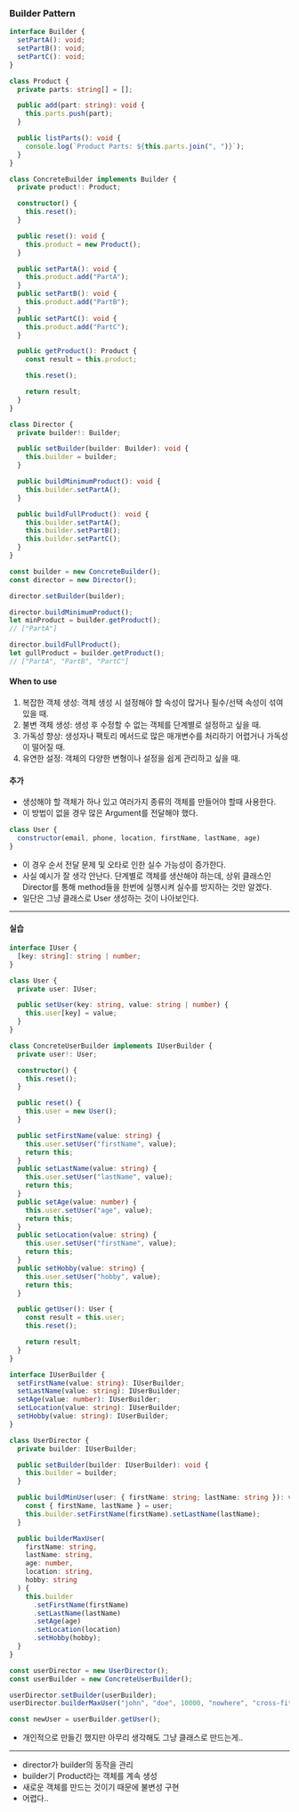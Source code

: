 ### Builder Pattern

```ts
interface Builder {
  setPartA(): void;
  setPartB(): void;
  setPartC(): void;
}

class Product {
  private parts: string[] = [];

  public add(part: string): void {
    this.parts.push(part);
  }

  public listParts(): void {
    console.log(`Product Parts: ${this.parts.join(", ")}`);
  }
}

class ConcreteBuilder implements Builder {
  private product!: Product;

  constructor() {
    this.reset();
  }

  public reset(): void {
    this.product = new Product();
  }

  public setPartA(): void {
    this.product.add("PartA");
  }
  public setPartB(): void {
    this.product.add("PartB");
  }
  public setPartC(): void {
    this.product.add("PartC");
  }

  public getProduct(): Product {
    const result = this.product;

    this.reset();

    return result;
  }
}

class Director {
  private builder!: Builder;

  public setBuilder(builder: Builder): void {
    this.builder = builder;
  }

  public buildMinimumProduct(): void {
    this.builder.setPartA();
  }

  public buildFullProduct(): void {
    this.builder.setPartA();
    this.builder.setPartB();
    this.builder.setPartC();
  }
}

const builder = new ConcreteBuilder();
const director = new Director();

director.setBuilder(builder);

director.buildMinimumProduct();
let minProduct = builder.getProduct();
// ["PartA"]

director.buildFullProduct();
let gullProduct = builder.getProduct();
// ["PartA", "PartB", "PartC"]
```

#### When to use

1. 복잡한 객체 생성: 객체 생성 시 설정해야 할 속성이 많거나 필수/선택 속성이 섞여 있을 때.
2. 불변 객체 생성: 생성 후 수정할 수 없는 객체를 단계별로 설정하고 싶을 때.
3. 가독성 향상: 생성자나 팩토리 메서드로 많은 매개변수를 처리하기 어렵거나 가독성이 떨어질 때.
4. 유연한 설정: 객체의 다양한 변형이나 설정을 쉽게 관리하고 싶을 때.

#### 추가

- 생성해야 할 객체가 하나 있고 여러가지 종류의 객체를 만들어야 할때 사용한다.
- 이 방법이 없을 경우 많은 Argument를 전달해야 했다.

```js
class User {
  constructor(email, phone, location, firstName, lastName, age)
}
```

- 이 경우 순서 전달 문제 및 오타로 인한 실수 가능성이 증가한다.
- 사실 예시가 잘 생각 안난다. 단계별로 객체를 생산해야 하는데, 상위 클래스인 Director를 통해 method들을 한번에 실행시켜 실수를 방지하는 것만 알겠다.
- 일단은 그냥 클래스로 User 생성하는 것이 나아보인다.

---

#### 실습

```ts
interface IUser {
  [key: string]: string | number;
}

class User {
  private user: IUser;

  public setUser(key: string, value: string | number) {
    this.user[key] = value;
  }
}

class ConcreteUserBuilder implements IUserBuilder {
  private user!: User;

  constructor() {
    this.reset();
  }

  public reset() {
    this.user = new User();
  }

  public setFirstName(value: string) {
    this.user.setUser("firstName", value);
    return this;
  }
  public setLastName(value: string) {
    this.user.setUser("lastName", value);
    return this;
  }
  public setAge(value: number) {
    this.user.setUser("age", value);
    return this;
  }
  public setLocation(value: string) {
    this.user.setUser("firstName", value);
    return this;
  }
  public setHobby(value: string) {
    this.user.setUser("hobby", value);
    return this;
  }

  public getUser(): User {
    const result = this.user;
    this.reset();

    return result;
  }
}

interface IUserBuilder {
  setFirstName(value: string): IUserBuilder;
  setLastName(value: string): IUserBuilder;
  setAge(value: number): IUserBuilder;
  setLocation(value: string): IUserBuilder;
  setHobby(value: string): IUserBuilder;
}

class UserDirector {
  private builder: IUserBuilder;

  public setBuilder(builder: IUserBuilder): void {
    this.builder = builder;
  }

  public buildMinUser(user: { firstName: string; lastName: string }): void {
    const { firstName, lastName } = user;
    this.builder.setFirstName(firstName).setLastName(lastName);
  }

  public builderMaxUser(
    firstName: string,
    lastName: string,
    age: number,
    location: string,
    hobby: string
  ) {
    this.builder
      .setFirstName(firstName)
      .setLastName(lastName)
      .setAge(age)
      .setLocation(location)
      .setHobby(hobby);
  }
}

const userDirector = new UserDirector();
const userBuilder = new ConcreteUserBuilder();

userDirector.setBuilder(userBuilder);
userDirector.builderMaxUser("john", "doe", 10000, "nowhere", "cross-fit");

const newUser = userBuilder.getUser();
```

- 개인적으로 만들긴 했지만 아무리 생각해도 그냥 클래스로 만드는게..

---

- director가 builder의 동작을 관리
- builder기 Product라는 객체를 계속 생성
- 새로운 객체를 만드는 것이기 때문에 불변성 구현
- 어렵다..
